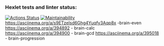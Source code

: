 ### Hexlet tests and linter status:
[![Actions Status](https://github.com/VladislavVovk/frontend-project-lvl1/workflows/hexlet-check/badge.svg)](https://github.com/VladislavVovk/frontend-project-lvl1/actions)
[![Maintainability](https://api.codeclimate.com/v1/badges/a99a88d28ad37a79dbf6/maintainability)](https://codeclimate.com/github/codeclimate/codeclimate/maintainability)
https://asciinema.org/a/s9ETzelsd6Ghg4Yuqfy3Aqp8x -brain-even
https://asciinema.org/a/394892 - brain-calc
https://asciinema.org/a/394900 - brain-gcd
https://asciinema.org/a/395018 - brain-progression